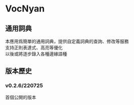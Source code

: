 # VocNyan  
## 通用詞典  
本應用爲簡單的通用詞典，提供自定義詞典的查詢、修改等服務  
支持正則表達式、高亮等優化  
以後或將逐步錄入各種邊緣語種  
  
## 版本歷史 ##  

### v0.2.6/220725  
首個公開的版本  